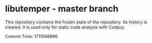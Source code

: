 # libutemper - master branch

This repository contains the frozen state of the repository.
Its history is cleared. It is used only for static code
analysis with Codacy.

Commit Time: 1711598896